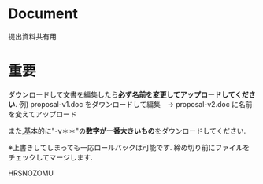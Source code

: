 # Document
提出資料共有用

# 重要
ダウンロードして文書を編集したら**必ず名前を変更してアップロードしてください**.
例) proposal-v1.doc をダウンロードして編集　→ proposal-v2.doc に名前を変えてアップロード

また,基本的に"-v＊＊"の**数字が一番大きいもの**をダウンロードしてください.

※上書きしてしまっても一応ロールバックは可能です.
締め切り前にファイルをチェックしてマージします.

HRSNOZOMU
